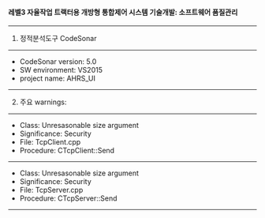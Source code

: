 #### 레벨3 자율작업 트랙터용 개방형 통합제어 시스템 기술개발: 소프트웨어 품질관리
---
1. 정적분석도구 CodeSonar
***
- CodeSonar version: 5.0
- SW environment: VS2015
- project name: AHRS_UI
***
2. 주요 warnings:
***
- Class: Unresasonable size argument 
- Significance: Security
- File: TcpClient.cpp
- Procedure: CTcpClient::Send
***
- Class: Unresasonable size argument 
- Significance: Security
- File: TcpServer.cpp
- Procedure: CTcpServer::Send
***

